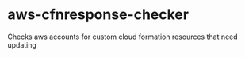 # aws-cfnresponse-checker
Checks aws accounts for custom cloud formation resources that need updating
